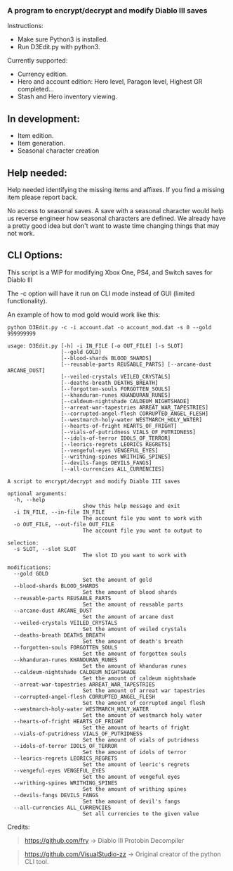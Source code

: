 ### A program to encrypt/decrypt and modify Diablo III saves
Instructions:
- Make sure Python3 is installed.
- Run D3Edit.py with python3.

Currently supported:

- Currency edition.
- Hero and account edition: Hero level, Paragon level, Highest GR completed...
- Stash and Hero inventory viewing.

In development:
----

- Item edition.
- Item generation.
- Seasonal character creation

Help needed:
----
Help needed identifying the missing items and affixes.
If you find a missing item please report back.

No access to seasonal saves. A save with a seasonal character would help us reverse engineer how seasonal characters 
are defined. We already have a pretty good idea but don't want to waste time changing things that may not work.

CLI Options:
----
This script is a WIP for modifying Xbox One, PS4, and Switch saves for Diablo III

The -c option will have it run on CLI mode instead of GUI (limited functionality).

An example of how to mod gold would work like this:

`python D3Edit.py -c -i account.dat -o account_mod.dat -s 0 --gold 999999999`

```
usage: D3Edit.py [-h] -i IN_FILE [-o OUT_FILE] [-s SLOT]
                 [--gold GOLD]
                 [--blood-shards BLOOD_SHARDS]
                 [--reusable-parts REUSABLE_PARTS] [--arcane-dust ARCANE_DUST]
                 [--veiled-crystals VEILED_CRYSTALS]
                 [--deaths-breath DEATHS_BREATH]
                 [--forgotten-souls FORGOTTEN_SOULS]
                 [--khanduran-runes KHANDURAN_RUNES]
                 [--caldeum-nightshade CALDEUM_NIGHTSHADE]
                 [--arreat-war-tapestries ARREAT_WAR_TAPESTRIES]
                 [--corrupted-angel-flesh CORRUPTED_ANGEL_FLESH]
                 [--westmarch-holy-water WESTMARCH_HOLY_WATER]
                 [--hearts-of-fright HEARTS_OF_FRIGHT]
                 [--vials-of-putridness VIALS_OF_PUTRIDNESS]
                 [--idols-of-terror IDOLS_OF_TERROR]
                 [--leorics-regrets LEORICS_REGRETS]
                 [--vengeful-eyes VENGEFUL_EYES]
                 [--writhing-spines WRITHING_SPINES]
                 [--devils-fangs DEVILS_FANGS]
                 [--all-currencies ALL_CURRENCIES]

A script to encrypt/decrypt and modify Diablo III saves

optional arguments:
  -h, --help
                        show this help message and exit
  -i IN_FILE, --in-file IN_FILE
                        The account file you want to work with
  -o OUT_FILE, --out-file OUT_FILE
                        The account file you want to output to

selection:
  -s SLOT, --slot SLOT
                        The slot ID you want to work with

modifications:
  --gold GOLD
                        Set the amount of gold
  --blood-shards BLOOD_SHARDS
                        Set the amount of blood shards
  --reusable-parts REUSABLE_PARTS
                        Set the amount of reusable parts
  --arcane-dust ARCANE_DUST
                        Set the amount of arcane dust
  --veiled-crystals VEILED_CRYSTALS
                        Set the amount of veiled crystals
  --deaths-breath DEATHS_BREATH
                        Set the amount of death's breath
  --forgotten-souls FORGOTTEN_SOULS
                        Set the amount of forgotten souls
  --khanduran-runes KHANDURAN_RUNES
                        Set the amount of khanduran runes
  --caldeum-nightshade CALDEUM_NIGHTSHADE
                        Set the amount of caldeum nightshade
  --arreat-war-tapestries ARREAT_WAR_TAPESTRIES
                        Set the amount of arreat war tapestries
  --corrupted-angel-flesh CORRUPTED_ANGEL_FLESH
                        Set the amount of corrupted angel flesh
  --westmarch-holy-water WESTMARCH_HOLY_WATER
                        Set the amount of westmarch holy water
  --hearts-of-fright HEARTS_OF_FRIGHT
                        Set the amount of hearts of fright
  --vials-of-putridness VIALS_OF_PUTRIDNESS
                        Set the amount of vials of putridness
  --idols-of-terror IDOLS_OF_TERROR
                        Set the amount of idols of terror
  --leorics-regrets LEORICS_REGRETS
                        Set the amount of leoric's regrets
  --vengeful-eyes VENGEFUL_EYES
                        Set the amount of vengeful eyes
  --writhing-spines WRITHING_SPINES
                        Set the amount of writhing spines
  --devils-fangs DEVILS_FANGS
                        Set the amount of devil's fangs
  --all-currencies ALL_CURRENCIES
                        Set all currencies to the given value
```

Credits:
> https://github.com/fry -> Diablo III Protobin Decompiler

> https://github.com/VisualStudio-zz -> Original creator of the python CLI tool.
